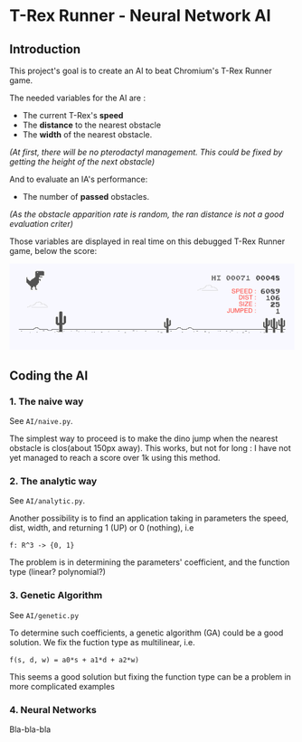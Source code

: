 # T-Rex Runner - Neural Network AI

## Introduction

This project's goal is to create an AI to beat Chromium's T-Rex Runner game.

The needed variables for the AI are :
- The current T-Rex's **speed**
- The **distance** to the nearest obstacle
- The **width** of the nearest obstacle.

*(At first, there will be no pterodactyl management. This could be fixed by getting the height of the next obstacle)*

And to evaluate an IA's performance:
- The number of **passed** obstacles.

*(As the obstacle apparition rate is random, the ran distance is not a good evaluation criter)*

Those variables are displayed in real time on this debugged T-Rex Runner game, below the score:

![T-Rex Running](images/doc2.png)


## Coding the AI

### 1. The naive way

See `AI/naive.py`.

The simplest way to proceed is to make the dino jump when the nearest obstacle is clos(about 150px away). This works, but not for long : I have not yet managed to reach a score over 1k using this method.

### 2. The analytic way

See `AI/analytic.py`.

Another possibility is to find an application taking in parameters the speed, dist, width, and returning 1 (UP) or 0 (nothing), i.e

    f: R^3 -> {0, 1}

The problem is in determining the parameters' coefficient, and the function type (linear? polynomial?)

### 3. Genetic Algorithm

See `AI/genetic.py`

To determine such coefficients, a genetic algorithm (GA) could be a good solution. We fix the fuction type as multilinear, i.e.

    f(s, d, w) = a0*s + a1*d + a2*w)

This seems a good solution but fixing the function type can be a problem in more complicated examples

### 4. Neural Networks

Bla-bla-bla